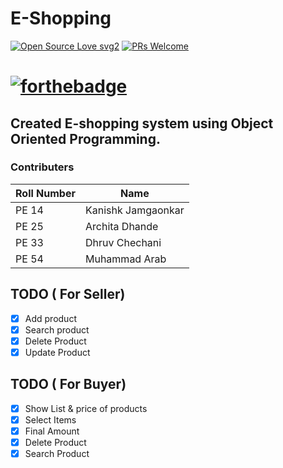# E-Shopping
[![Open Source Love svg2](https://badges.frapsoft.com/os/v2/open-source.svg?v=103)](https://github.com/kanishk7559/E-Shopping/)    [![PRs Welcome](https://img.shields.io/badge/PRs-welcome-brightgreen.svg?style=flat-square)](#)
# [![forthebadge](https://forthebadge.com/images/badges/made-with-c-plus-plus.svg)](https://www.geeksforgeeks.org/c-plus-plus/)
## Created E-shopping system using Object Oriented Programming.

### Contributers

| Roll Number | Name |
| ------ | ------ |
| PE 14 | Kanishk Jamgaonkar |
| PE 25 | Archita Dhande |
| PE 33 | Dhruv Chechani |
| PE 54 | Muhammad Arab |


## TODO ( For Seller)
- [x] Add product 
- [x] Search product 
- [x] Delete Product 
- [x] Update Product 

## TODO ( For Buyer)
- [x] Show List & price of products
- [x] Select Items
- [x] Final Amount 
- [x] Delete Product
- [x] Search Product
